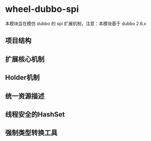 # wheel-dubbo-spi
本模块旨在模仿 dubbo 的 spi 扩展机制，注意：本模块基于 dubbo 2.6.x

## 项目结构

## 扩展核心机制

## Holder机制

## 统一资源描述

## 线程安全的HashSet

## 强制类型转换工具


